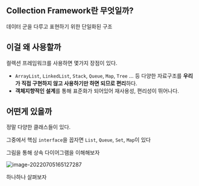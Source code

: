## Collection Framework란 무엇일까?

데이터 군을 다루고 표현하기 위한 단일화된 구조

## 이걸 왜 사용할까

컬렉션 프레임워크를 사용하면 몇가지 장점이 있다.

- `ArrayList`, `LinkedList`, `Stack`, `Queue`, `Map`, `Tree` ... 등 다양한 자료구조를 **우리가 직접 구현하지 않고 사용하기만 하면 되므로 편리**하다.
- **객체지향적인 설계**를 통해 표준화가 되어있어 재사용성, 편리성이 뛰어나다.

## 어떤게 있을까

정말 다양한 클래스들이 있다.

그중에서 핵심 `interface`을 꼽자면 `List`, `Queue`, `Set`, `Map`이 있다

그림을 통해 상속 다이어그램을 이해해보자

![image-20220705165127287](https://user-images.githubusercontent.com/105288887/177525358-17e4c82a-8f9b-4a20-b67a-29e17e76ba56.png)

하나하나 살펴보자
